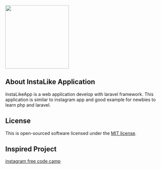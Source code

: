 <img src="https://github.com/HimashiNethinikaRodrigo/InstaLike-Application/blob/master/public/images/instalike.jpg?raw=true" width=200/>


## About InstaLike Application

InstaLikeApp is a web application develop with laravel framework. This application is similar to instagram app and good example for newbies to learn php and laravel.


## License

This is open-sourced software licensed under the [MIT license](https://opensource.org/licenses/MIT).

## Inspired Project

[instagram free code camp](https://www.instagram.com/freecodecamp/)
